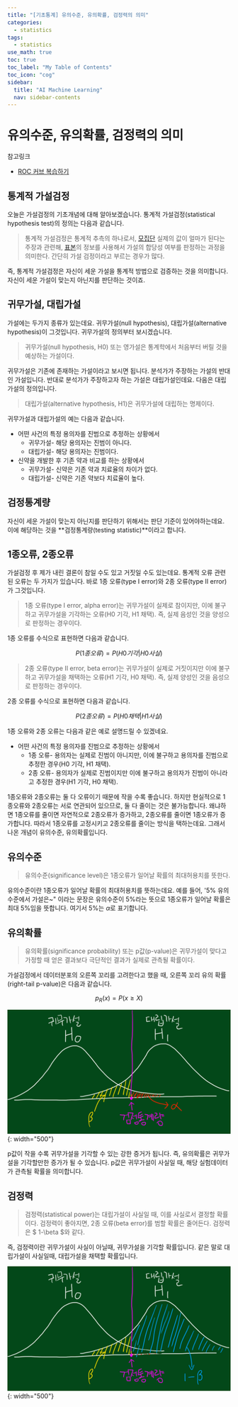 ```yaml
---
title: "[기초통계] 유의수준, 유의확률, 검정력의 의미" 
categories:
  - statistics
tags:
  - statistics
use_math: true
toc: true
toc_label: "My Table of Contents"
toc_icon: "cog"
sidebar:
  title: "AI Machine Learning"
  nav: sidebar-contents
---
```


# 유의수준, 유의확률, 검정력의 의미

참고링크
* [ROC 커브 복습하기](https://losskatsu.github.io/machine-learning/stat-roc-curve)

## 통계적 가설검정

오늘은 가설검정의 기초개념에 대해 알아보겠습니다. 
통계적 가설검정(statistical hypothesis test)의 정의는 다음과 같습니다.

> 통계적 가설검정은 통계적 추측의 하나로서,  [모집단](https://losskatsu.github.io/statistics/population-sample/) 실제의 값이 얼마가 된다는 주장과 관련해, [표본](https://losskatsu.github.io/statistics/population-sample/)의 정보를 사용해서 가설의 합당성 여부를 판정하는 과정을 의미한다. 간단히 가설 검정이라고 부르는 경우가 많다. 

즉, 통계적 가설검정은 자신이 세운 가설을 통계적 방법으로 검증하는 것을 의미합니다. 
자신이 세운 가설이 맞는지 아닌지를 판단하는 것이죠. 


## 귀무가설, 대립가설

가설에는 두가지 종류가 있는데요. 귀무가설(null hypothesis), 대립가설(alternative hypothesis)이 그것입니다. 
귀무가설의 정의부터 보시겠습니다. 

> 귀무가설(null hypothesis, H0) 또는 영가설은 통계학에서 처음부터 버릴 것을 예상하는 가설이다. 

귀무가설은 기존에 존재하는 가설이라고 보시면 됩니다. 분석가가 주장하는 가설의 반대인 가설입니다. 
반대로 분석가가 주장하고자 하는 가설은 대립가설인데요. 다음은 대립가설의 정의입니다. 

> 대립가설(alternative hypothesis, H1)은 귀무가설에 대립하는 명제이다. 

귀무가설과 대립가설의 예는 다음과 같습니다. 

* 어떤 사건의 특정 용의자를 진범으로 추정하는 상황에서 
  * 귀무가설- 해당 용의자는 진범이 아니다.
  * 대립가설- 해당 용의자는 진범이다.
* 신약을 개발한 후 기존 약과 비교를 하는 상황에서
  * 귀무가설- 신약은 기존 약과 치료율의 차이가 없다.
  * 대립가설- 신약은 기존 약보다 치료율이 높다.

## 검정통계량

자신이 세운 가설이 맞는지 아닌지를 판단하기 위해서는 판단 기준이 있어야하는데요. 
이에 해당하는 것을 **검정통계량(testing statistic)**이라고 합니다. 


## 1종오류, 2종오류

가설검정 후 제가 내린 결론이 참일 수도 있고 거짓일 수도 있는데요. 
통계적 오류 관련된 오류는 두 가지가 있습니다. 
바로 1종 오류(type I error)와 2종 오류(type II error)가 그것입니다. 

> 1종 오류(type I error, alpha error)는 귀무가설이 실제로 참이지만, 이에 불구하고 귀무가설을 기각하는 오류(H0 기각, H1 채택). 즉, 실제 음성인 것을 양성으로 판정하는 경우이다. 

1종 오류를 수식으로 표현하면 다음과 같습니다.

$$ P(1종 오류) = P(H0기각 | H0사실) $$

> 2종 오류(type II error, beta error)는 귀무가설이 실제로 거짓이지만 이에 불구하고 귀무가설을 채택하는 오류(H1 기각, H0 채택). 즉, 실제 양성인 것을 음성으로 판정하는 경우이다. 

2종 오류를 수식으로 표현하면 다음과 같습니다.

$$ P(2종 오류) = P(H0채택 | H1사실) $$


1종 오류와 2종 오류는 다음과 같은 예로 설명드릴 수 있겠네요. 

* 어떤 사건의 특정 용의자를 진범으로 추정하는 상황에서
  * 1종 오류- 용의자는 실제로 진범이 아니지만, 이에 불구하고 용의자를 진범으로 추정한 경우(H0 기각, H1 채택).
  * 2종 오류- 용의자가 실제로 진범이지만 이에 불구하고 용의자가 진범이 아니라고 추정한 경우(H1 기각, H0 채택).

1종오류와 2종오류는 둘 다 오류이기 때문에 작을 수록 좋습니다. 
하지만 현실적으로 1종오류와 2종오류는 서로 연관되어 있으므로, 둘 다 줄이는 것은 불가능합니다. 
왜냐하면 1종오류를 줄이면 자연적으로 2종오류가 증가하고, 2종오류를 줄이면 1종오류가 증가합니다. 
따라서 1종오류를 고정시키고 2종오류를 줄이는 방식을 택하는데요. 그래서 나온 개념이 유의수준, 유의확률입니다. 

## 유의수준

> 유의수준(significance level)은 1종오류가 일어날 확률의 최대허용치를 뜻한다.

유의수준이란 1종오류가 일어날 확률의 최대허용치를 뜻하는데요. 
예를 들어, '5% 유의수준에서 가설은~" 이라는 문장은 유의수준이 5%라는 뜻으로 1종오류가 일어날 확률은 최대 5%임을 뜻합니다. 
여기서 5%는 $\alpha$로 표기합니다.  

## 유의확률

> 유의확률(significance probability) 또는 p값(p-value)은 귀무가설이 맞다고 가정할 때 얻은 결과보다 극단적인 결과가 실제로 관측될 확률이다. 

가설검정에서 데이터분포의 오른쪽 꼬리를 고려한다고 했을 때, 오른쪽 꼬리 유의 확률(right-tail p-value)은 다음과 같습니다. 

$$p_{R}(x) = P(x \geq X) $$

![figure01](/assets/images/statistics/hypothesis-basic/alpha01.jpg){: width="500"}

p값이 작을 수록 귀무가설을 기각할 수 있는 강한 증거가 됩니다. 즉, 유의확률은 귀무가설을 기각할만한 증가가 될 수 있습니다. 
p값은 귀무가설이 사실일 때, 해당 실험데이터가 관측될 확률을 의미합니다. 

## 검정력

> 검정력(statistical power)는 대립가설이 사실일 때, 이를 사실로서 결정할 확률이다. 검정력이 좋아지면, 2종 오류(beta error)를 범할 확률은 줄어든다. 검정력은 $ 1-\beta $와 같다. 

즉, 검정력이란 귀무가설이 사실이 아닐때, 귀무가설을 기각할 확률입니다. 같은 말로 대립가설이 사실일때, 대립가설을 채택할 확률입니다. 

![figure02](/assets/images/statistics/hypothesis-basic/alpha02.jpg){: width="500"}
